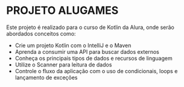 # PROJETO ALUGAMES
Este projeto é realizado para o curso de Kotlin da Alura, onde serão abordados conceitos como:
- Crie um projeto Kotlin com o IntelliJ e o Maven
- Aprenda a consumir uma API para buscar dados externos
- Conheça os principais tipos de dados e recursos de linguagem
- Utilize o Scanner para leitura de dados
- Controle o fluxo da aplicação com o uso de condicionais, loops e lançamento de exceções

